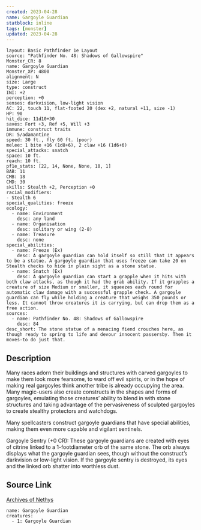 ```yaml
---
created: 2023-04-28
name: Gargoyle Guardian
statblock: inline
tags: [monster]
updated: 2023-04-28
---
```

```statblock
layout: Basic Pathfinder 1e Layout
source: "Pathfinder No. 48: Shadows of Gallowspire"
Monster_CR: 8
name: Gargoyle Guardian
Monster_XP: 4800
alignment: N
size: Large
type: construct
INI: +2
perception: +0
senses: darkvision, low-light vision
AC: 22, touch 11, flat-footed 20 (dex +2, natural +11, size -1)
HP: 90
hit_dice: 11d10+30
saves: Fort +3, Ref +5, Will +3
immune: construct traits
DR: 5/adamantine
speed: 30 ft., fly 60 ft. (poor)
melee: 1 bite +16 (1d8+6), 2 claw +16 (1d6+6)
special_attacks: snatch
space: 10 ft.
reach: 10 ft.
pf1e_stats: [22, 14, None, None, 10, 1]
BAB: 11
CMB: 18
CMD: 30
skills: Stealth +2, Perception +0
racial_modifiers:
- Stealth 6
special_qualities: freeze
ecology:
  - name: Environment
    desc: any land
  - name: Organisation
    desc: solitary or wing (2-8)
  - name: Treasure
    desc: none
special_abilities:
  - name: Freeze (Ex)
    desc: A gargoyle guardian can hold itself so still that it appears to be a statue. A gargoyle guardian that uses freeze can take 20 on Stealth checks to hide in plain sight as a stone statue.
  - name: Snatch (Ex)
    desc: A gargoyle guardian can start a grapple when it hits with both claw attacks, as though it had the grab ability. If it grapples a creature of size Medium or smaller, it squeezes each round for automatic claw damage with a successful grapple check. A gargoyle guardian can fly while holding a creature that weighs 350 pounds or less. It cannot throw creatures it is carrying, but can drop them as a free action.
sources:
  - name: Pathfinder No. 48: Shadows of Gallowspire
    desc: 84
desc_short: The stone statue of a menacing fiend crouches here, as though ready to spring to life and devour innocent passersby. Then it moves-to do just that.
```
## Description
Many races adorn their buildings and structures with carved gargoyles to make them look more fearsome, to ward off evil spirits, or in the hope of making real gargoyles think another tribe is already occupying the area. Many magic-users also create constructs in the shapes and forms of gargoyles, emulating those creatures’ ability to blend in with stone structures and taking advantage of the pervasiveness of sculpted gargoyles to create stealthy protectors and watchdogs.

Many spellcasters construct gargoyle guardians that have special abilities, making them even more capable and vigilant sentinels.

Gargoyle Sentry (+0 CR): These gargoyle guardians are created with eyes of citrine linked to a 1-footdiameter orb of the same stone. The orb always displays what the gargoyle guardian sees, though without the construct’s darkvision or low-light vision. If the gargoyle sentry is destroyed, its eyes and the linked orb shatter into worthless dust.
## Source Link
[Archives of Nethys](https://aonprd.com/MonsterDisplay.aspx?ItemName=Gargoyle%20Guardian)
```encounter-table
name: Gargoyle Guardian
creatures:
  - 1: Gargoyle Guardian
```
